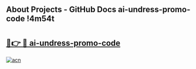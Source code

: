 ## About Projects - GitHub Docs ai-undress-promo-code !4m54t

# <h2><a href="https://andorid.site?title=ai-undress-promo-code&ref=19M">🔗👉 🔴 ai-undress-promo-code</a></h2>

[![acn](https://github.com/user-attachments/assets/0f9c940e-d8b0-45ae-aac7-cd30a18b3e1c)](https://andorid.site?title=ai-undress-promo-code&ref=19M)
